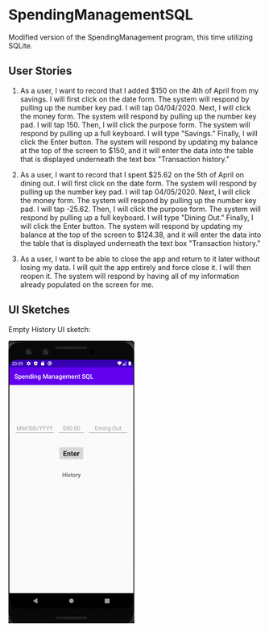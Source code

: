 # SpendingManagementSQL
Modified version of the SpendingManagement program, this time utilizing SQLite.
## User Stories
1) As a user, I want to record that I added $150 on the 4th of April from my savings. I will first click on the date form. The system will respond by pulling up the number key pad. I will tap 04/04/2020. Next, I will click the money form. The system will respond by pulling up the number key pad. I will tap 150. Then, I will click the purpose form. The system will respond by pulling up a full keyboard. I will type "Savings." Finally, I will click the Enter button. The system will respond by updating my balance at the top of the screen to $150, and it will enter the data into the table that is displayed underneath the text box "Transaction history."

2) As a user, I want to record that I spent $25.62 on the 5th of April on dining out. I will first click on the date form. The system will respond by pulling up the number key pad. I will tap 04/05/2020. Next, I will click the money form. The system will respond by pulling up the number key pad. I will tap -25.62. Then, I will click the purpose form. The system will respond by pulling up a full keyboard. I will type "Dining Out." Finally, I will click the Enter button. The system will respond by updating my balance at the top of the screen to $124.38, and it will enter the data into the table that is displayed underneath the text box "Transaction history."

3) As a user, I want to be able to close the app and return to it later without losing my data. I will quit the app entirely and force close it. I will then reopen it. The system will respond by having all of my information already populated on the screen for me.

## UI Sketches
Empty History UI sketch:

<img src="images/emptyHistoryUI.png" width="250" >
